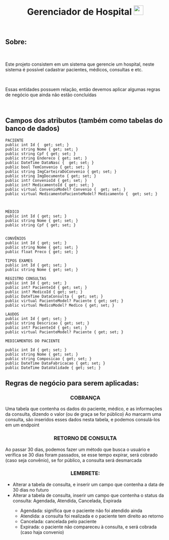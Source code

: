 <h1 align="center">Gerenciador de Hospital <img src="https://raw.githubusercontent.com/tomchen/stack-icons/master/logos/c-sharp.svg" width="30px"></h1>
<br/>

<h2>Sobre:</h2>
<br/>

<p>Este projeto consistem em um sistema que gerencie um hospital, neste sistema é possível cadastrar pacientes, médicos, consultas e etc.</p>
<br/>

<p>Essas entidades possuem relação, então devemos aplicar algumas regras de negócio que ainda não estão concluídas</p>
<br/>

<h2>Campos dos atributos (também como tabelas do banco de dados)</h2>

	PACIENTE
	public int Id {  get; set; }
	public string Nome { get; set; }
	public string Cpf { get; set; }
	public string Endereco { get; set; }
	public DateTime DataNasc {  get; set; }
	public bool TemConvenio { get; set; }
	public string ImgCarteiraDoConvenio { get; set; }
	public string ImgDocumento { get; set; }
	public int? ConvenioId { get; set; }
	public int? MedicamentoId { get; set; }
	public virtual ConvenioModel? Convenio {  get; set; }
	public virtual MedicamentoPacienteModel? Medicamento {  get; set; }



	MÉDICO
	public int Id { get; set; }
	public string Nome { get; set; }
	public string Cpf { get; set; }


	CONVÊNIOS
	public int Id { get; set; }
	public string Nome { get; set; }
	public float Preco { get; set; }

	TIPOS EXAMES
	public int Id { get; set; }
	public string Nome { get; set; }

	REGISTRO CONSULTAS
	public int Id { get; set; }
	public int? PacienteId { get; set; }
	public int? MedicoId { get; set; }
	public DateTime DataConsulta {  get; set; }
	public virtual PacienteModel? Paciente { get; set; }
	public virtual MedicoModel? Medico { get; set; }

	LAUDOS
	public int Id { get; set; }
	public string Descricao { get; set; }
	public int? PacienteId { get; set; }
	public virtual PacienteModel? Paciente { get; set; }

	MEDICAMENTOS DO PACIENTE

	public int Id { get; set; }
	public string Nome { get; set; }
	public string Composicao { get; set; }
	public DateTime DataFabricacao { get; set; }
	public DateTime DataValidade { get; set; }

 <h2>Regras de negócio para serem aplicadas:</h2>

<h3 align="center">COBRANÇA</h3>

<p>
  Uma tabela que contenha os dados do paciente, médico, e as informações da consulta, dizendo o valor (ou de graça se for público)
  Ao marcarm uma consulta, são inseridos esses dados nesta tabela, e podemos consulá-los em um endpoint
</p>

<h3 align="center">RETORNO DE CONSULTA</h3>

<p>
  Ao passar 30 dias, podemos fazer um método que busca o usuário e verifica se 30 dias foram passados,
  se esse tempo expirar, será cobrado (caso seja convênio), se for público, a consulta será desmarcada
</p>

<h3 align="center">LEMBRETE:</h3>
<ul>
  <li>Alterar a tabela de consulta, e inserir um campo que contenha a data de 30 dias no futuro</li>
  <li>Alterar a tabela de consulta, inserir um campo que contenha o status da consulta: Agendada, Atendida, Cancelada, Expirada</li>
  <ul>
    <li>Agendada: significa que o paciente não foi atendido ainda</li>
    <li>Atendida: a consulta foi realizada e o paciente tem direito ao retorno</li>
    <li>Cancelada: cancelada pelo paciente</li>
    <li>Expirada: o paciente não compareceu à consulta, e será cobrada (caso haja convenio)</li>
  </ul>
</ul>

